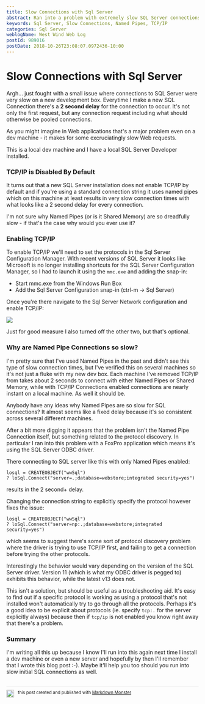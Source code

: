 ```yaml
---
title: Slow Connections with Sql Server
abstract: Ran into a problem with extremely slow SQL Server connections when connecting to the server. Connections would take 2 seconds or more even on repeat connections. It turns out the problem is related to missing TCP/IP protocol support which is disabled by default.
keywords: Sql Server, Slow Connections, Named Pipes, TCP/IP
categories: Sql Server
weblogName: West Wind Web Log
postId: 989016
postDate: 2018-10-26T23:08:07.0972436-10:00
---
```

# Slow Connections with Sql Server

Argh... just fought with a small issue where connections to SQL Server were very slow on a new development box. Everytime I make a new SQL Connection there's a **2 second delay** for the connection to occur. It's not only the first request, but any connection request including what should otherwise be pooled connections.

As you might imagine in Web applications that's a major problem even on a dev machine - it makes for some excruciatingly slow Web requests.

This is a local dev machine and I have a local SQL Server Developer installed.

### TCP/IP is Disabled By Default
It turns out that a new SQL Server installation does not enable TCP/IP by default and if you're using a standard connection string it uses named pipes which on this machine at least results in very slow connection times with what looks like a 2 second delay for every connection.

I'm not sure why Named Pipes (or is it Shared Memory) are so dreadfully slow - if that's the case why would you ever use it? 

### Enabling TCP/IP
To enable TCP/IP we'll need to set the protocols in the Sql Server Configuration Manager. With recent versions of SQL Server it looks like Microsoft is no longer installing shortcuts for the SQL Server Configuration Manager, so I had to launch it using the `mmc.exe` and adding the snap-in:

* Start mmc.exe from the Windows Run Box
* Add the Sql Server Configuration snap-in (ctrl-m -> Sql Server)

Once you're there navigate to the Sql Server Network configuration and enable TCP/IP:

![](https://weblog.west-wind.com/images/2018/Sql-Server-Slow-Connections-with-2-second-or-so-delay/AddTcpIp.png)

Just for good measure I also turned off the other two, but that's optional.

### Why are Named Pipe Connections so slow?
I'm pretty sure that I've used Named Pipes in the past and didn't see this type of slow connection times, but I've verified this on several machines so it's not just a fluke with my new dev box. Each machine I've removed TCP/IP from takes about 2 seconds to connect with either Named Pipes or Shared Memory, while with TCP/IP Connections enabled connections are nearly instant on a local machine. As well it should be.

Anybody have any ideas why Named Pipes are so slow for SQL connections? It almost seems like a fixed delay because it's so consistent across several different machines.

After a bit more digging it appears that the problem isn't the Named Pipe Connection itself, but something related to the protocol discovery. In particular I ran into this problem with a FoxPro application which means it's using the SQL Server ODBC driver.

There connecting to SQL server like this with only Named Pipes enabled:

```foxpro
losql = CREATEOBJECT("wwSql")
? loSql.Connect("server=.;database=webstore;integrated security=yes")
```

results in the 2 second+ delay.

Changing the connection string to explicitly specify the protocol however fixes the issue:

```foxpro
losql = CREATEOBJECT("wwSql")
? loSql.Connect("server=np:.;database=webstore;integrated security=yes")
```

which seems to suggest there's some sort of protocol discovery problem where the driver is trying to use TCP/IP first, and failing to get a connection before trying the other protocols.

Interestingly the behavior would vary depending on the version of the SQL Server driver. Version 11 (which is what my ODBC driver is pegged to) exhibits this behavior, while the latest v13 does not.

This isn't a solution, but should be useful as a troubleshooting aid. It's easy to find out if a specific protocol is working as using a protocol that's not installed won't automatically try to go through all the protocols. Perhaps it's a good idea to be explicit about protocols (ie. specify `tcp:.` for the server explicitly always) because then if `tcp/ip` is not enabled you know right away that there's a problem.

### Summary
I'm writing all this up because I know I'll run into this again next time I install a dev machine or even a new server and hopefully by then I'll remember that I wrote this blog post :-). Maybe it'll help you too should you run into slow initial SQL connections as well.

<div style="margin-top: 30px;font-size: 0.8em;
            border-top: 1px solid #eee;padding-top: 8px;">
    <img src="https://markdownmonster.west-wind.com/favicon.png"
         style="height: 20px;float: left; margin-right: 10px;"/>
    this post created and published with 
    <a href="https://markdownmonster.west-wind.com" 
       target="top">Markdown Monster</a> 
</div>